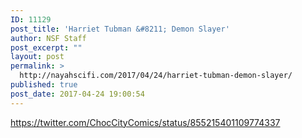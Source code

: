 ```yaml
---
ID: 11129
post_title: 'Harriet Tubman &#8211; Demon Slayer'
author: NSF Staff
post_excerpt: ""
layout: post
permalink: >
  http://nayahscifi.com/2017/04/24/harriet-tubman-demon-slayer/
published: true
post_date: 2017-04-24 19:00:54
---
```

https://twitter.com/ChocCityComics/status/855215401109774337